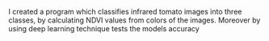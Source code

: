 I created a program which classifies infrared tomato images into three classes, by calculating NDVI values from colors of the images. Moreover by using deep learning technique tests the models accuracy
